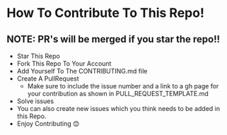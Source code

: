 # How To Contribute To This Repo!
## NOTE: PR's will be merged if you star the repo!!
- Star This Repo
- Fork This Repo To Your Account
- Add Yourself To The CONTRIBUTING.md file
- Create A PullRequest
    - Make sure to include the issue number and a link to a gh page for your contribution as shown in PULL_REQUEST_TEMPLATE.md
- Solve issues
- You can also create new issues which you think needs to be added in this Repo.
- Enjoy Contributing :blush:
